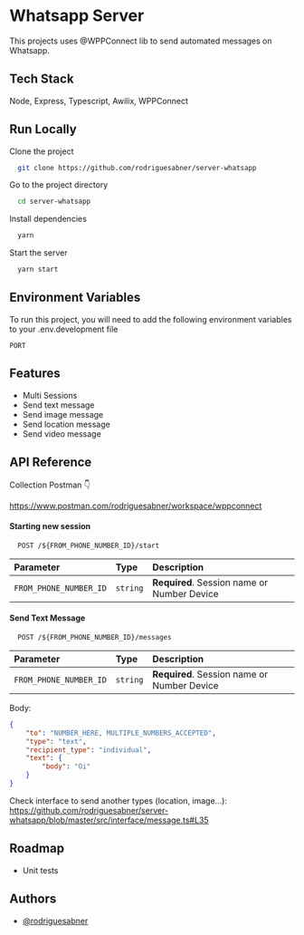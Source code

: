 
# Whatsapp Server

This projects uses @WPPConnect lib to send automated messages on Whatsapp.



## Tech Stack

Node, Express, Typescript, Awilix, WPPConnect


## Run Locally

Clone the project

```bash
  git clone https://github.com/rodriguesabner/server-whatsapp
```

Go to the project directory

```bash
  cd server-whatsapp
```

Install dependencies

```bash
  yarn
```

Start the server

```bash
  yarn start
```


## Environment Variables

To run this project, you will need to add the following environment variables to your .env.development file

`PORT`
## Features

- Multi Sessions
- Send text message
- Send image message
- Send location message
- Send video message


## API Reference

Collection Postman 👇

https://www.postman.com/rodriguesabner/workspace/wppconnect

#### Starting new session

```http
  POST /${FROM_PHONE_NUMBER_ID}/start
```

| Parameter              | Type     | Description                                 |
|:-----------------------|:---------|:--------------------------------------------|
| `FROM_PHONE_NUMBER_ID` | `string` | **Required**. Session name or Number Device |

#### Send Text Message

```http
  POST /${FROM_PHONE_NUMBER_ID}/messages
```

| Parameter              | Type     | Description                                 |
|:-----------------------|:---------|:--------------------------------------------|
| `FROM_PHONE_NUMBER_ID` | `string` | **Required**. Session name or Number Device |

Body:

```json
{
	"to": "NUMBER_HERE, MULTIPLE_NUMBERS_ACCEPTED",
	"type": "text",
	"recipient_type": "individual",
	"text": {
		"body": "Oi"  
	}
}
```

Check interface to send another types (location, image...): https://github.com/rodriguesabner/server-whatsapp/blob/master/src/interface/message.ts#L35
## Roadmap

- Unit tests
## Authors

- [@rodriguesabner](https://www.github.com/rodriguesabner)

